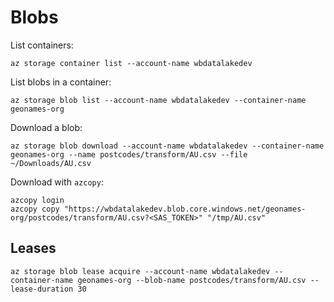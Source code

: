 # Blobs

List containers:

    az storage container list --account-name wbdatalakedev

List blobs in a container:

    az storage blob list --account-name wbdatalakedev --container-name geonames-org

Download a blob:

    az storage blob download --account-name wbdatalakedev --container-name geonames-org --name postcodes/transform/AU.csv --file ~/Downloads/AU.csv

Download with `azcopy`:

    azcopy login
    azcopy copy "https://wbdatalakedev.blob.core.windows.net/geonames-org/postcodes/transform/AU.csv?<SAS_TOKEN>" "/tmp/AU.csv"


## Leases

    az storage blob lease acquire --account-name wbdatalakedev --container-name geonames-org --blob-name postcodes/transform/AU.csv --lease-duration 30

